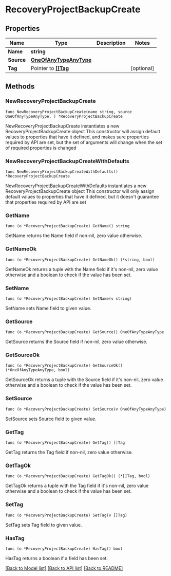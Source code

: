 # RecoveryProjectBackupCreate

## Properties

Name | Type | Description | Notes
------------ | ------------- | ------------- | -------------
**Name** | **string** |  | 
**Source** | [**OneOfAnyTypeAnyType**](oneOf&lt;AnyType,AnyType&gt;.md) |  | 
**Tag** | Pointer to [**[]Tag**](Tag.md) |  | [optional] 

## Methods

### NewRecoveryProjectBackupCreate

`func NewRecoveryProjectBackupCreate(name string, source OneOfAnyTypeAnyType, ) *RecoveryProjectBackupCreate`

NewRecoveryProjectBackupCreate instantiates a new RecoveryProjectBackupCreate object
This constructor will assign default values to properties that have it defined,
and makes sure properties required by API are set, but the set of arguments
will change when the set of required properties is changed

### NewRecoveryProjectBackupCreateWithDefaults

`func NewRecoveryProjectBackupCreateWithDefaults() *RecoveryProjectBackupCreate`

NewRecoveryProjectBackupCreateWithDefaults instantiates a new RecoveryProjectBackupCreate object
This constructor will only assign default values to properties that have it defined,
but it doesn't guarantee that properties required by API are set

### GetName

`func (o *RecoveryProjectBackupCreate) GetName() string`

GetName returns the Name field if non-nil, zero value otherwise.

### GetNameOk

`func (o *RecoveryProjectBackupCreate) GetNameOk() (*string, bool)`

GetNameOk returns a tuple with the Name field if it's non-nil, zero value otherwise
and a boolean to check if the value has been set.

### SetName

`func (o *RecoveryProjectBackupCreate) SetName(v string)`

SetName sets Name field to given value.


### GetSource

`func (o *RecoveryProjectBackupCreate) GetSource() OneOfAnyTypeAnyType`

GetSource returns the Source field if non-nil, zero value otherwise.

### GetSourceOk

`func (o *RecoveryProjectBackupCreate) GetSourceOk() (*OneOfAnyTypeAnyType, bool)`

GetSourceOk returns a tuple with the Source field if it's non-nil, zero value otherwise
and a boolean to check if the value has been set.

### SetSource

`func (o *RecoveryProjectBackupCreate) SetSource(v OneOfAnyTypeAnyType)`

SetSource sets Source field to given value.


### GetTag

`func (o *RecoveryProjectBackupCreate) GetTag() []Tag`

GetTag returns the Tag field if non-nil, zero value otherwise.

### GetTagOk

`func (o *RecoveryProjectBackupCreate) GetTagOk() (*[]Tag, bool)`

GetTagOk returns a tuple with the Tag field if it's non-nil, zero value otherwise
and a boolean to check if the value has been set.

### SetTag

`func (o *RecoveryProjectBackupCreate) SetTag(v []Tag)`

SetTag sets Tag field to given value.

### HasTag

`func (o *RecoveryProjectBackupCreate) HasTag() bool`

HasTag returns a boolean if a field has been set.


[[Back to Model list]](../README.md#documentation-for-models) [[Back to API list]](../README.md#documentation-for-api-endpoints) [[Back to README]](../README.md)


